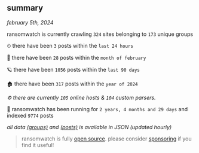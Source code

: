 
## summary
_february 5th, 2024_

ransomwatch is currently crawling `324` sites belonging to `173` unique groups

⏲ there have been `3` posts within the `last 24 hours`

🦈 there have been `28` posts within the `month of february`

🪐 there have been `1056` posts within the `last 90 days`

🏚 there have been `317` posts within the `year of 2024`

_⚙️ there are currently `105` online hosts & `104` custom parsers._

🦕 ransomwatch has been running for `2 years, 4 months and 29 days` and indexed `9774` posts

_all data  [(groups)](http://ransomwhat.telemetry.ltd/groups) and [(posts)](http://ransomwhat.telemetry.ltd/posts) is available in JSON (updated hourly)_

> ransomwatch is fully [open source](https://github.com/joshhighet/ransomwatch#ransomwatch--). please consider [sponsoring](https://github.com/sponsors/joshhighet) if you find it useful!
